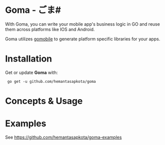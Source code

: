 # Goma - ごま#
With Goma, you can write your mobile app's business logic in GO and reuse them across platforms like IOS and Android.

Goma utilizes [gomobile](https://godoc.org/golang.org/x/mobile/cmd/gomobile) to generate platform specific libraries for your apps.

# Installation

Get or update **Goma** with:

` go get -u github.com/hemantasapkota/goma`

# Concepts & Usage


# Examples

See https://github.com/hemantasapkota/goma-examples
